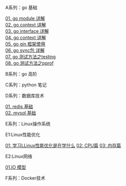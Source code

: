 A系列：go 基础

[01. go module 详解](go/blog/A01-go-module.md)\
[02. go context 详解](go/blog/A02-go-context.md)\
[03. go interface 详解](go/blog/A03-go-interface.md)\
[04. go context 详解](go/blog/A04-go-reflect.md)\
[05. go gin 框架使用](go/blog/A05-go-gin.md)\
[06. go sync包 详解](go/blog/A06-go-sync.md)\
[07. go 测试方法之testing](go/blog/A07-go-testing.md)\
[08. go 测试方法之pprof](go/blog/A08-go-pprof.md)


B系列：go 高阶

C系列：python 笔记

D系列：数据库技术

[01. redis 基础](go/blog/D01-redis-01.md)\
[02. mysql 基础](go/blog/D02-mysql-01.md)

E系列：Linux操作系统

E1:Linux性能优化

[01: 学习LLinux性能优化是在学什么](linux/performance/01-学Linux性能是在学什么？.md)
[02: CPU篇](linux/performance/02-cpu性能篇.md)
[03: 内存篇](linux/performance/03-内存篇.md)

E2:Linux网络

[01.IO 模型](go/blog/C01-IO.md)

F系列：Docker技术
